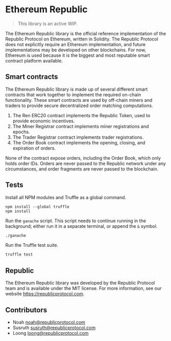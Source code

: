 # Ethereum Republic

> This library is an active WIP.

The Ethereum Republic library is the official reference implementation of the Republic Protocol on Ethereum, written in Solidity. The Republic Protocol does not explicitly require an Ethereum implementation, and future implementations may be developed on other blockchains. For now, Ethereum is used because it is the biggest and most reputable smart contract platform available.

## Smart contracts

The Ethereum Republic library is made up of several different smart contracts that work together to implement the required on-chain functionality. These smart contracts are used by off-chain miners and traders to provide secure decentralized order matching computations.

1. The Ren ERC20 contract implements the Republic Token, used to provide economic incentives.
2. The Miner Registrar contract implements miner registrations and epochs.
3. The Trader Registrar contract implements trader registrations.
4. The Order Book contract implements the opening, closing, and expiration of orders.

None of the contract expose orders, including the Order Book, which only holds order IDs. Orders are never passed to the Republic network under any circumstances, and order fragments are never passed to the blockchain.

## Tests

Install all NPM modules and Truffle as a global command.

```
npm install --global truffle
npm install
```

Run the `ganache` script. This script needs to continue running in the background; either run it in a separate terminal, or append the `&` symbol.

```sh
./ganache
```

Run the Truffle test suite.

```sh
truffle test
```

## Republic

The Ethereum Republic library was developed by the Republic Protocol team and is available under the MIT license. For more information, see our website https://republicprotocol.com.

## Contributors

* Noah noah@republicprotocol.com
* Susruth susruth@republicprotocol.com
* Loong loong@republicprotocol.com
